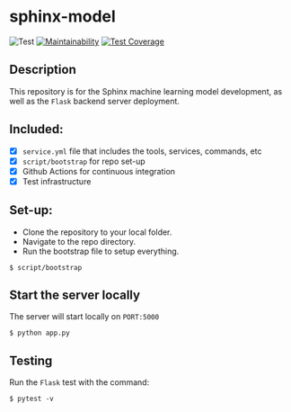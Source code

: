 # sphinx-model

![Test](https://github.com/JerryIshihara/user-behaviour-analysis-model/workflows/CI/badge.svg?branch=main)
[![Maintainability](https://api.codeclimate.com/v1/badges/a99a88d28ad37a79dbf6/maintainability)](https://codeclimate.com/github/codeclimate/codeclimate/maintainability)
[![Test Coverage](https://api.codeclimate.com/v1/badges/a99a88d28ad37a79dbf6/test_coverage)](https://codeclimate.com/github/codeclimate/codeclimate/test_coverage)

## Description

This repository is for the Sphinx machine learning model development, as well as the `Flask` backend server deployment.

## Included:

- [x] `service.yml` file that includes the tools, services, commands, etc
- [x] `script/bootstrap` for repo set-up
- [x] Github Actions for continuous integration
- [x] Test infrastructure

## Set-up:

- Clone the repository to your local folder.
- Navigate to the repo directory.
- Run the bootstrap file to setup everything.

```
$ script/bootstrap
```

## Start the server locally

The server will start locally on `PORT:5000`

```
$ python app.py
```

## Testing

Run the `Flask` test with the command:

```
$ pytest -v
```
